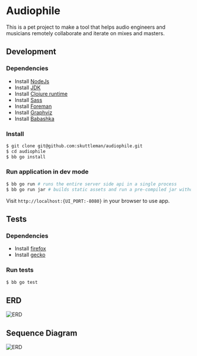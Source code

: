 # Audiophile

This is a pet project to make a tool that helps audio engineers and musicians remotely collaborate and iterate on mixes and masters.

## Development

### Dependencies

- Install [NodeJs](https://nodejs.org/en/download/package-manager/)
- Install [JDK](https://docs.oracle.com/en/java/javase/16/install/overview-jdk-installation.html#GUID-8677A77F-231A-40F7-98B9-1FD0B48C346A)
- Install [Clojure runtime](https://clojure.org/guides/getting_started)
- Install [Sass](https://sass-lang.com/install)
- Install [Foreman](http://blog.daviddollar.org/2011/05/06/introducing-foreman.html)
- Install [Graphviz](https://graphviz.org/download/)
- Install [Babashka](https://book.babashka.org/#_installation)

### Install

```bash
$ git clone git@github.com:skuttleman/audiophile.git
$ cd audiophile
$ bb go install
```

### Run application in dev mode

```bash
$ bb go run # runs the entire server side api in a single process
$ bb go run jar # builds static assets and run a pre-compiled jar without any dev-only implementations
```

Visit `http://localhost:{UI_PORT:-8080}` in your browser to use app.

## Tests

### Dependencies

- Install [firefox](https://www.mozilla.org/en-US/firefox/mac/)
- Install [gecko](https://www.kenst.com/2016/12/installing-marionette-firefoxdriver-on-mac-osx/)

### Run tests

```bash
$ bb go test
```

## ERD

![ERD](http://www.plantuml.com/plantuml/proxy?cache=no&src=https://raw.githubusercontent.com/skuttleman/audiophile/master/docs/diagrams/erd.puml)

## Sequence Diagram

![ERD](http://www.plantuml.com/plantuml/proxy?cache=no&src=https://raw.githubusercontent.com/skuttleman/audiophile/master/docs/diagrams/files.puml)
